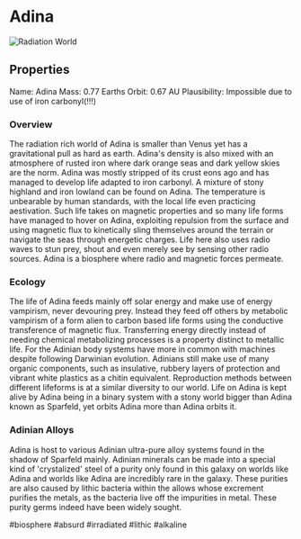 # Adina

![Radiation World](/Stellar_Abyss_Setting_Bible/Photo_Directory/Adina.png "Radioactive World")

## Properties

Name: Adina
Mass: 0.77 Earths
Orbit: 0.67 AU
Plausibility: Impossible due to use of iron carbonyl(!!!)

### Overview

The radiation rich world of Adina is smaller than Venus yet has a gravitational pull as hard as earth.  Adina's density is also mixed with an atmosphere of rusted iron where dark orange seas and dark yellow skies are the norm.   Adina was mostly stripped of its crust eons ago and has managed to develop life adapted to iron carbonyl.  A mixture of stony highland and iron lowland can be found on Adina.  The temperature is unbearable by human standards, with the local life even practicing aestivation.  Such life takes on magnetic properties and so many life forms have managed to hover on Adina, exploiting repulsion from the surface and using magnetic flux to kinetically sling themselves around the terrain or navigate the seas through energetic charges.  Life here also uses radio waves to stun prey, shout and even merely see by sensing other radio sources.  Adina is a biosphere where radio and magnetic forces permeate.  

### Ecology

The life of Adina feeds mainly off solar energy and make use of energy vampirism, never devouring prey.  Instead they feed off others by metabolic vampirism of a form alien to carbon based life forms using the conductive transference of magnetic flux.  Transferring energy directly instead of needing chemical metabolizing processes is a property distinct to metallic life.  For the Adinian body systems have more in common with machines despite following Darwinian evolution.  Adinians still make use of many organic components, such as insulative, rubbery layers of protection and vibrant white plastics as a chitin equivalent.  Reproduction methods between different lifeforms is at a similar diversity to our world.  Life on Adina is kept alive by Adina being in a binary system with a stony world bigger than Adina known as Sparfeld, yet orbits Adina more than Adina orbits it.  

### Adinian Alloys

Adina is host to various Adinian ultra-pure alloy systems found in the shadow of Sparfeld mainly.  Adinian minerals can be made into a special kind of 'crystalized' steel of a purity only found in this galaxy on worlds like Adina and worlds like Adina are incredibly rare in the galaxy.  These purities are also caused by lithic bacteria within the allows whose excrement purifies the metals, as the bacteria live off the impurities in metal.  These purity germs indeed have been widely sought.

#biosphere 
#absurd 
#irradiated 
#lithic 
#alkaline 